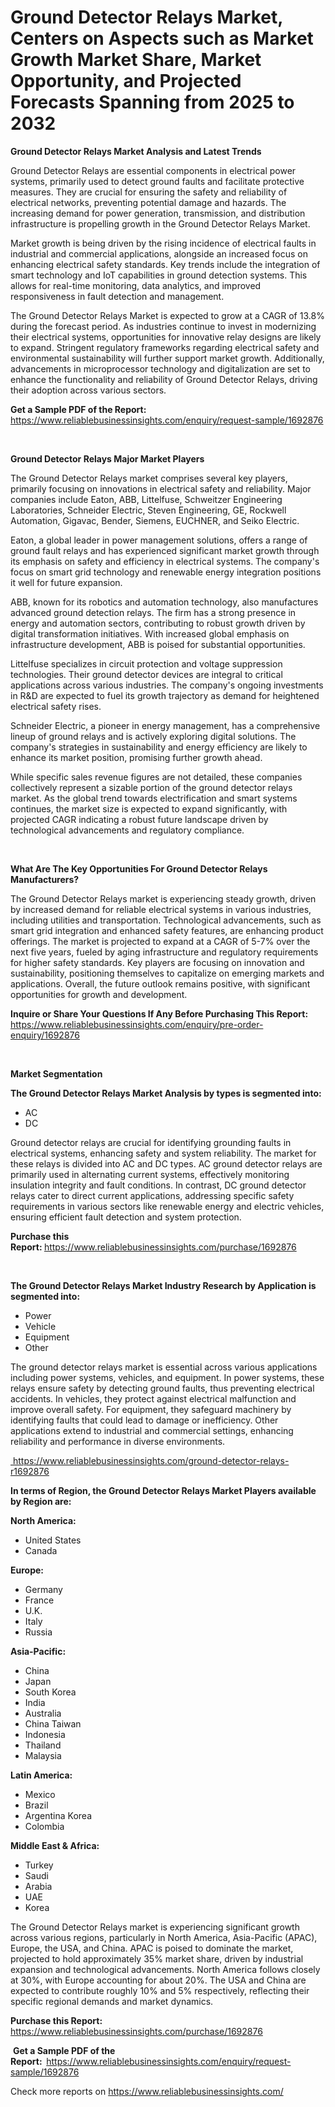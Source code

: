 <p><h1>Ground Detector Relays Market, Centers on Aspects such as Market Growth Market Share, Market Opportunity, and Projected Forecasts Spanning from 2025 to 2032</h1></p><p><strong>Ground Detector Relays Market Analysis and Latest Trends</strong></p>
<p><p>Ground Detector Relays are essential components in electrical power systems, primarily used to detect ground faults and facilitate protective measures. They are crucial for ensuring the safety and reliability of electrical networks, preventing potential damage and hazards. The increasing demand for power generation, transmission, and distribution infrastructure is propelling growth in the Ground Detector Relays Market.</p><p>Market growth is being driven by the rising incidence of electrical faults in industrial and commercial applications, alongside an increased focus on enhancing electrical safety standards. Key trends include the integration of smart technology and IoT capabilities in ground detection systems. This allows for real-time monitoring, data analytics, and improved responsiveness in fault detection and management. </p><p>The Ground Detector Relays Market is expected to grow at a CAGR of 13.8% during the forecast period. As industries continue to invest in modernizing their electrical systems, opportunities for innovative relay designs are likely to expand. Stringent regulatory frameworks regarding electrical safety and environmental sustainability will further support market growth. Additionally, advancements in microprocessor technology and digitalization are set to enhance the functionality and reliability of Ground Detector Relays, driving their adoption across various sectors.</p></p>
<p><strong>Get a Sample PDF of the Report:&nbsp;</strong> <a href="https://www.reliablebusinessinsights.com/enquiry/request-sample/1692876?utm_campaign=3109&utm_medium=2&utm_source=Github&utm_content=ia&utm_term=27032025&utm_id=ground-detector-relays">https://www.reliablebusinessinsights.com/enquiry/request-sample/1692876</a></p>
<p>&nbsp;</p>
<p><strong>Ground Detector Relays Major Market Players</strong></p>
<p><p>The Ground Detector Relays market comprises several key players, primarily focusing on innovations in electrical safety and reliability. Major companies include Eaton, ABB, Littelfuse, Schweitzer Engineering Laboratories, Schneider Electric, Steven Engineering, GE, Rockwell Automation, Gigavac, Bender, Siemens, EUCHNER, and Seiko Electric.</p><p>Eaton, a global leader in power management solutions, offers a range of ground fault relays and has experienced significant market growth through its emphasis on safety and efficiency in electrical systems. The company's focus on smart grid technology and renewable energy integration positions it well for future expansion.</p><p>ABB, known for its robotics and automation technology, also manufactures advanced ground detection relays. The firm has a strong presence in energy and automation sectors, contributing to robust growth driven by digital transformation initiatives. With increased global emphasis on infrastructure development, ABB is poised for substantial opportunities.</p><p>Littelfuse specializes in circuit protection and voltage suppression technologies. Their ground detector devices are integral to critical applications across various industries. The company's ongoing investments in R&D are expected to fuel its growth trajectory as demand for heightened electrical safety rises.</p><p>Schneider Electric, a pioneer in energy management, has a comprehensive lineup of ground relays and is actively exploring digital solutions. The company's strategies in sustainability and energy efficiency are likely to enhance its market position, promising further growth ahead.</p><p>While specific sales revenue figures are not detailed, these companies collectively represent a sizable portion of the ground detector relays market. As the global trend towards electrification and smart systems continues, the market size is expected to expand significantly, with projected CAGR indicating a robust future landscape driven by technological advancements and regulatory compliance.</p></p>
<p>&nbsp;</p>
<p><strong>What Are The Key Opportunities For Ground Detector Relays Manufacturers?</strong></p>
<p><p>The Ground Detector Relays market is experiencing steady growth, driven by increased demand for reliable electrical systems in various industries, including utilities and transportation. Technological advancements, such as smart grid integration and enhanced safety features, are enhancing product offerings. The market is projected to expand at a CAGR of 5-7% over the next five years, fueled by aging infrastructure and regulatory requirements for higher safety standards. Key players are focusing on innovation and sustainability, positioning themselves to capitalize on emerging markets and applications. Overall, the future outlook remains positive, with significant opportunities for growth and development.</p></p>
<p><strong>Inquire or Share Your Questions If Any Before Purchasing This Report:</strong> <a href="https://www.reliablebusinessinsights.com/enquiry/pre-order-enquiry/1692876?utm_campaign=3109&utm_medium=2&utm_source=Github&utm_content=ia&utm_term=27032025&utm_id=ground-detector-relays">https://www.reliablebusinessinsights.com/enquiry/pre-order-enquiry/1692876</a></p>
<p>&nbsp;</p>
<p><strong>Market Segmentation</strong></p>
<p><strong>The Ground Detector Relays Market Analysis by types is segmented into:</strong></p>
<p><ul><li>AC</li><li>DC</li></ul></p>
<p><p>Ground detector relays are crucial for identifying grounding faults in electrical systems, enhancing safety and system reliability. The market for these relays is divided into AC and DC types. AC ground detector relays are primarily used in alternating current systems, effectively monitoring insulation integrity and fault conditions. In contrast, DC ground detector relays cater to direct current applications, addressing specific safety requirements in various sectors like renewable energy and electric vehicles, ensuring efficient fault detection and system protection.</p></p>
<p><strong>Purchase this Report:&nbsp;</strong><a href="https://www.reliablebusinessinsights.com/purchase/1692876?utm_campaign=3109&utm_medium=2&utm_source=Github&utm_content=ia&utm_term=27032025&utm_id=ground-detector-relays">https://www.reliablebusinessinsights.com/purchase/1692876</a></p>
<p>&nbsp;</p>
<p><strong>The Ground Detector Relays Market Industry Research by Application is segmented into:</strong></p>
<p><ul><li>Power</li><li>Vehicle</li><li>Equipment</li><li>Other</li></ul></p>
<p><p>The ground detector relays market is essential across various applications including power systems, vehicles, and equipment. In power systems, these relays ensure safety by detecting ground faults, thus preventing electrical accidents. In vehicles, they protect against electrical malfunction and improve overall safety. For equipment, they safeguard machinery by identifying faults that could lead to damage or inefficiency. Other applications extend to industrial and commercial settings, enhancing reliability and performance in diverse environments.</p></p>
<p><a href="https://www.reliablebusinessinsights.com/ground-detector-relays-r1692876?utm_campaign=3109&utm_medium=2&utm_source=Github&utm_content=ia&utm_term=27032025&utm_id=ground-detector-relays">&nbsp;https://www.reliablebusinessinsights.com/ground-detector-relays-r1692876</a></p>
<p><strong>In terms of Region, the Ground Detector Relays Market Players available by Region are:</strong></p>
<p>
    <p> <strong> North America: </strong>
        <ul>
            <li>United States</li>
            <li>Canada</li>
        </ul>
        </p> 
    <p> <strong> Europe: </strong>
        <ul>
            <li>Germany</li>
            <li>France</li>
            <li>U.K.</li>
            <li>Italy</li>
            <li>Russia</li>
        </ul>
        </p> 
    <p> <strong> Asia-Pacific: </strong>
        <ul>
            <li>China</li>
            <li>Japan</li>
            <li>South Korea</li>
            <li>India</li>
            <li>Australia</li>
            <li>China Taiwan</li>
            <li>Indonesia</li>
            <li>Thailand</li>
            <li>Malaysia</li>
        </ul>
        </p> 
    <p> <strong> Latin America: </strong>
        <ul>
            <li>Mexico</li>
            <li>Brazil</li>
            <li>Argentina Korea</li>
            <li>Colombia</li>
        </ul>
        </p> 
    <p> <strong> Middle East & Africa: </strong>
        <ul>
            <li>Turkey</li>
            <li>Saudi</li>
            <li>Arabia</li>
            <li>UAE</li>
            <li>Korea</li>
        </ul>
    </p>
    </p>
<p><p>The Ground Detector Relays market is experiencing significant growth across various regions, particularly in North America, Asia-Pacific (APAC), Europe, the USA, and China. APAC is poised to dominate the market, projected to hold approximately 35% market share, driven by industrial expansion and technological advancements. North America follows closely at 30%, with Europe accounting for about 20%. The USA and China are expected to contribute roughly 10% and 5% respectively, reflecting their specific regional demands and market dynamics.</p></p>
<p><strong>Purchase this Report: </strong><a href="https://www.reliablebusinessinsights.com/purchase/1692876?utm_campaign=3109&utm_medium=2&utm_source=Github&utm_content=ia&utm_term=27032025&utm_id=ground-detector-relays">https://www.reliablebusinessinsights.com/purchase/1692876</a></p>
<p>&nbsp;<strong>Get a Sample PDF of the Report:&nbsp;&nbsp;</strong><a href="https://www.reliablebusinessinsights.com/enquiry/request-sample/1692876?utm_campaign=3109&utm_medium=2&utm_source=Github&utm_content=ia&utm_term=27032025&utm_id=ground-detector-relays">https://www.reliablebusinessinsights.com/enquiry/request-sample/1692876</a></p>
<p><strong></strong></p>
<p>Check more reports on <a href="https://www.reliablebusinessinsights.com/?utm_campaign=3109&utm_medium=2&utm_source=Github&utm_content=ia&utm_term=27032025&utm_id=ground-detector-relays">https://www.reliablebusinessinsights.com/</a></p>